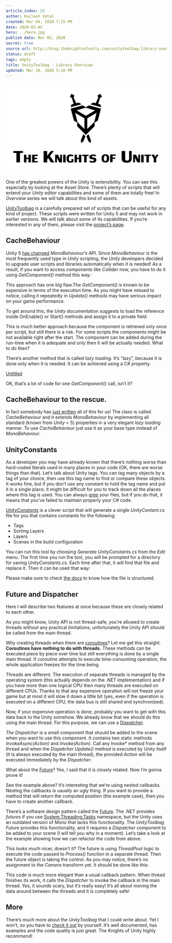 ```yaml
---
article_index: 23
author: Kailash Vetal
created: Mar 04, 2020 7:25 PM
date: 2020-03-05
hero: ../hero.jpg
publish date: Mar 05, 2020
secret: true
source url: http://blog.theknightsofunity.com/unitytoolbag-library-overview/
status: draft
tags: empty
title: UnityToolbag - Library Overview
updated: Mar 10, 2020 5:10 PM
---
```

![TKoU_logo_medium_bw.png](23/TKoU_logo_medium_bw.png)

One of the greatest powers of the Unity is extensibility. You can see this especially by looking at the Asset Store. There’s plenty of scripts that will extend your *Unity* editor capabilities and some of them are totally free! In *Overview* series we will talk about this kind of assets.

[UnityToolbag](https://github.com/nickgravelyn/UnityToolbag) is a carefully prepared set of scripts that can be useful for any kind of project. These scripts were written for Unity 5 and may not work in earlier versions. We will talk about some of its capabilities. If you’re interested in any of them, please visit the [project’s page](https://github.com/nickgravelyn/UnityToolbag).

## CacheBehaviour

Unity 5 [has changed](http://blogs.unity3d.com/2014/06/23/unity5-api-changes-automatic-script-updating/) *MonoBehaviour’s* API. Since *MonoBehaviour* is the most frequently used type in *Unity* scripting, the *Unity* developers decided to upgrade user scripts and libraries automatically when it is needed! As a result, if you want to access components like *Collider* now, you have to do it using *GetComponent()* method this way:

This approach has one big flaw.The *GetComponent()* is known to be expensive in terms of the execution time. As you might have missed to notice, calling it repeatedly in *Update()* methods may have serious impact on your game performance.

To get around this, the *Unity* documentation suggests to load the reference inside OnEnable() or Start() methods and assign it to a private field:

This is much better approach because the component is retrieved only once per script, but still there is a risk. For some scripts the components might be not available right after the start. The component can be added during the run-time when it is adequate and only then it will be actually needed. What to do then?

There’s another method that is called *lazy loading*. It’s “lazy”, because it is done only when it is needed. It can be achieved using a C# property.

[Untitled](23/Untitled%20Database.csv)

OK, that’s a lot of code for one *GetComponent()* call, isn’t it?

## CacheBehaviour to the rescue.

In fact somebody has [just written](https://github.com/nickgravelyn/UnityToolbag/blob/master/CacheBehaviour/CacheBehaviour.cs) all of this for us! The class is called *CacheBehaviour* and it extends *MonoBehaviour* by implementing all standard (known from *Unity* < 5) properties in a very elegant *lazy loading* manner. To use *CacheBehaviour* just use it as your base type instead of *MonoBehaviour*.

## UnityConstants

As a developer you may have already known that there’s nothing worse than hard-coded literals used in many places in your code (OK, there are worse things than that). Let’s talk about Unity tags. You can tag many objects by a tag of your choice, then use this tag name to find or compare these objects. It works fine, but if you don’t use any constant to hold the tag name and put it in a single place, it might be difficult for you to track down all the places where this tag is used. You can always [grep](https://en.wikipedia.org/wiki/Grep) your files, but if you do that, it means that you’ve failed to maintain properly your C# code.

*[UnityConstants](https://github.com/nickgravelyn/UnityToolbag/tree/master/UnityConstants)* is a clever script that will generate a single *UnityContant.cs* file for you that contains constants for the following:

- Tags
- Sorting Layers
- Layers
- Scenes in the build configuration

You can run this tool by choosing *Generate UnityConstants.cs* from the *Edit* menu. The first time you run the tool, you will be prompted for a directory for saving *UnityConstants.cs.* Each time after that, it will find that file and replace it. Then it can be used that way:

Please make sure to check [the docs](https://github.com/nickgravelyn/UnityToolbag/tree/master/UnityConstants) to know how the file is structured.

## Future and Dispatcher

Here I will describe two features at once because these are closely related to each other.

As you might know, Unity API is not thread-safe, you’re allowed to create threads without any practical limitations, unfortunately the Unity API should be called from the main thread.

Why creating threads when there are [coroutines](http://docs.unity3d.com/Manual/Coroutines.html)? Let me get this straight. **Coroutines have nothing to do with threads.** These methods can be executed piece by piece over time but still everything is done by a single main thread. If coroutine attempts to execute time-consuming operation, the whole application freezes for the time being.

Threads are different. The execution of separate threads is managed by the operating system (this actually depends on the .NET implementation) and if you have more than one logical CPU then many threads are executed on different CPUs. Thanks to that any expensive operation will not freeze your game but at most it will slow it down a little bit (yes, even if the operation is executed on a different CPU, the data bus is still shared and synchronized).

Now, if your expensive operation is done, probably you want to get with this data back to the Unity somehow. We already know that we should do this using the main thread. For this purpose, we can use a [Dispatcher](https://github.com/nickgravelyn/UnityToolbag/tree/master/Dispatcher).

*The Dispatcher* is a small component that should be added to the scene when you want to use this component. It contains two static methods *InvokeAsync(Action)* and *Invoke(Action)*. Call any Invoke* method from any thread and when the *Dispatcher* *Update()* method is executed by Unity itself (it is always executed by the main thread), the provided *Action* will be executed immediately by the *Dispatcher*.

What about the [Future](https://github.com/nickgravelyn/UnityToolbag/tree/master/Future)? Yes, I said that it is closely related. Now I’m gonna prove it!

See the example above? It’s interesting that we’re using nested callbacks. Nesting the callbacks is usually an ugly thing. If you want to provide a method that will return the computed position (the example case), then you have to create another callback.

There’s a software design pattern called the [Future](http://en.wikipedia.org/wiki/Futures_and_promises). The .NET provides *futures* if you use [System.Threading.Tasks](http://msdn.microsoft.com/en-us/library/vstudio/system.threading.tasks(v=vs.110).aspx) namespace, but the Unity uses an outdated version of *Mono* that lacks this functionality. The *UnityToolbag* *Future* provides this functionality, and it requires a *Dispatcher* component to be added to your scene (I will tell you why in a moment). Let’s take a look at the example showing how we can refactor the code from above:

This looks much nicer, doesn’t it? The future is using *ThreadPool* logic to execute the code passed to *Process()* function in a separate thread. Then the future object is taking the control. As you may notice, there’s no assignment to the *Camera* transform yet. It should be done like this:

This code is much more elegant than a usual callback pattern. When thread finishes its work, it calls the *Dispatcher* to invoke the callback in the main thread. Yes, it sounds scary, but it’s really easy! It’s all about moving the data around between the threads and it is completely safe!

## More

There’s much more about the *UnityToolbag* that I could write about. Yet I won’t, so you have to [check it out](https://github.com/nickgravelyn/UnityToolbag) by yourself. It’s well documented, has examples and the code quality is just great. The Knights of Unity highly recommend!
